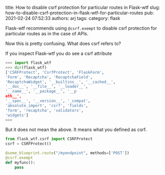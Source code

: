 title: How to disable csrf protection for particular routes in Flask-wtf
slug: how-to-disable-csrf-protection-in-flask-wtf-for-particular-routes
pub: 2021-02-24 07:52:33
authors: arj
tags: 
category: flask

Flask-wtf recommends using `@csrf.exempt` to disable csrf protection for particular routes as in the case of APIs.

Now this is pretty confusing. What does csrf refers to?

If you inspect Flask-wtf you do see a csrf attribute


```python
>>> import flask_wtf
>>> dir(flask_wtf)
['CSRFProtect', 'CsrfProtect', 'FlaskForm',
'Form', 'Recaptcha', 'RecaptchaField', 
'RecaptchaWidget', '__builtins__', '__cached__', 
'__doc__', '__file__', '__loader__', 
'__name__', '__package__', '__p
ath__', 
'__spec__', '__version__', '_compat', 
'absolute_import', 'csrf', 'fields', 
'form', 'recaptcha', 'validators', 
'widgets']
>>>

```


But it does not mean the above. It means what you defined as csrf.


```python
from flask_wtf.csrf import CSRFProtect
csrf = CSRFProtect()

@some_blueprint.route("/myendpoint", methods=['POST'])
@csrf.exempt
def myfunc():
    pass

```

